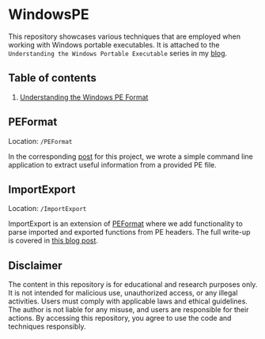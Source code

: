 # WindowsPE

This repository showcases various techniques that are employed when working with Windows portable executables. It is attached to the `Understanding the Windows Portable Executable` series in my [blog](https://pygrum.github.io).

## Table of contents

1. [Understanding the Windows PE Format](#PEFormat)

## PEFormat

Location: `/PEFormat`

In the corresponding [post](https://pygrum.github.io/posts/understanding-windows-pe-1-pe-format/) for this project, we wrote a simple command line application to extract useful information from a provided PE file.

## ImportExport

Location: `/ImportExport`

ImportExport is an extension of [PEFormat](#PEFormat) where we add functionality to parse imported and exported functions from PE headers. The full write-up is covered in [this blog post](https://pygrum.github.io/posts/understanding-windows-pe-2-imports-exports).

## Disclaimer

The content in this repository is for educational and research purposes only. It is not intended for malicious use, unauthorized access, or any illegal activities. Users must comply with applicable laws and ethical guidelines. The author is not liable for any misuse, and users are responsible for their actions. By accessing this repository, you agree to use the code and techniques responsibly.

